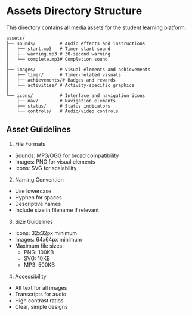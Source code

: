 # Assets Directory Structure

This directory contains all media assets for the student learning platform:

```
assets/
├── sounds/         # Audio effects and instructions
│   ├── start.mp3   # Timer start sound
│   ├── warning.mp3 # 30-second warning
│   └── complete.mp3# Completion sound
│
├── images/         # Visual elements and achievements
│   ├── timer/      # Timer-related visuals
│   ├── achievements/# Badges and rewards
│   └── activities/ # Activity-specific graphics
│
└── icons/          # Interface and navigation icons
    ├── nav/        # Navigation elements
    ├── status/     # Status indicators
    └── controls/   # Audio/video controls
```

## Asset Guidelines

1. File Formats
- Sounds: MP3/OGG for broad compatibility
- Images: PNG for visual elements
- Icons: SVG for scalability

2. Naming Convention
- Use lowercase
- Hyphen for spaces
- Descriptive names
- Include size in filename if relevant

3. Size Guidelines
- Icons: 32x32px minimum
- Images: 64x64px minimum
- Maximum file sizes:
  * PNG: 100KB
  * SVG: 10KB
  * MP3: 500KB

4. Accessibility
- Alt text for all images
- Transcripts for audio
- High contrast ratios
- Clear, simple designs
